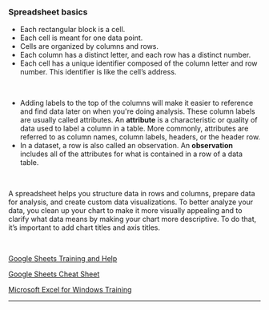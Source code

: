 ### Spreadsheet basics

- Each rectangular block is a cell.
- Each cell is meant for one data point.
- Cells are organized by columns and rows.
- Each column has a distinct letter, and each row has a distinct number. 
- Each cell has a unique identifier composed of the column letter and row number. This identifier is like the cell’s address.

<br />

- Adding labels to the top of the columns will make it easier to reference and find data later on when you're doing analysis. These column labels are usually called attributes. An **attribute** is a characteristic or quality of data used to label a column in a table. More commonly, attributes are referred to as column names, column labels, headers, or the header row.
- In a dataset, a row is also called an observation. An **observation** includes all of the attributes for what is contained in a row of a data table.

<br />

A spreadsheet helps you structure data in rows and columns, prepare data for analysis, and create custom data visualizations. To better analyze your data, you clean up your chart to make it more visually appealing and to clarify what data means by making your chart more descriptive. To do that, it’s important to add chart titles and axis titles.

<br />

[Google Sheets Training and Help](https://support.google.com/a/users/answer/9282959?visit_id=637361702049227170-1815413770&rd=1)

[Google Sheets Cheat Sheet](https://support.google.com/a/users/answer/9300022)

[Microsoft Excel for Windows Training](https://support.microsoft.com/en-us/office/excel-video-training-9bc05390-e94c-46af-a5b3-d7c22f6990bb)

---
